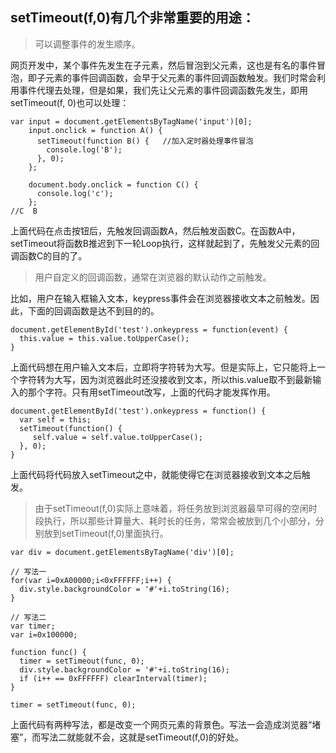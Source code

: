 ## setTimeout(f,0)有几个非常重要的用途： ##


> 可以调整事件的发生顺序。

网页开发中，某个事件先发生在子元素，然后冒泡到父元素，这也是有名的事件冒泡，即子元素的事件回调函数，会早于父元素的事件回调函数触发。我们时常会利用事件代理去处理，但是如果，我们先让父元素的事件回调函数先发生，即用setTimeout(f, 0)也可以处理：

    var input = document.getElementsByTagName('input')[0];
        input.onclick = function A() {
          setTimeout(function B() {   //加入定时器处理事件冒泡
            console.log('B');
          }, 0);
        };

        document.body.onclick = function C() {
          console.log('c');
        };
    //C  B

上面代码在点击按钮后，先触发回调函数A，然后触发函数C。在函数A中，setTimeout将函数B推迟到下一轮Loop执行，这样就起到了，先触发父元素的回调函数C的目的了。
> 用户自定义的回调函数，通常在浏览器的默认动作之前触发。

比如，用户在输入框输入文本，keypress事件会在浏览器接收文本之前触发。因此，下面的回调函数是达不到目的的。

    document.getElementById('test').onkeypress = function(event) {
      this.value = this.value.toUpperCase();
    }
上面代码想在用户输入文本后，立即将字符转为大写。但是实际上，它只能将上一个字符转为大写，因为浏览器此时还没接收到文本，所以this.value取不到最新输入的那个字符。只有用setTimeout改写，上面的代码才能发挥作用。
    
    document.getElementById('test').onkeypress = function() {
      var self = this;
      setTimeout(function() {
         self.value = self.value.toUpperCase();
      }, 0);
    }
上面代码将代码放入setTimeout之中，就能使得它在浏览器接收到文本之后触发。



> 由于setTimeout(f,0)实际上意味着，将任务放到浏览器最早可得的空闲时段执行，所以那些计算量大、耗时长的任务，常常会被放到几个小部分，分别放到setTimeout(f,0)里面执行。

    var div = document.getElementsByTagName('div')[0];
    
    // 写法一
    for(var i=0xA00000;i<0xFFFFFF;i++) {
      div.style.backgroundColor = '#'+i.toString(16);
    }
    
    // 写法二
    var timer;
    var i=0x100000;
    
    function func() {
      timer = setTimeout(func, 0);
      div.style.backgroundColor = '#'+i.toString(16);
      if (i++ == 0xFFFFFF) clearInterval(timer);
    }
    
    timer = setTimeout(func, 0);
上面代码有两种写法，都是改变一个网页元素的背景色。写法一会造成浏览器“堵塞”，而写法二就能就不会，这就是setTimeout(f,0)的好处。